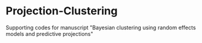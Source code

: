 # Projection-Clustering
Supporting codes for manuscript "Bayesian clustering using random effects models and predictive projections"
